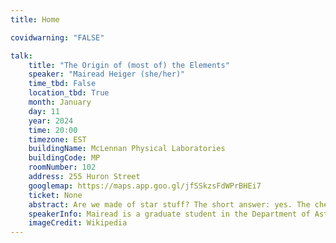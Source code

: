 ```yaml
---
title: Home

covidwarning: "FALSE"

talk:
    title: "The Origin of (most of) the Elements"
    speaker: "Mairead Heiger (she/her)"
    time_tbd: False
    location_tbd: True
    month: January
    day: 11
    year: 2024
    time: 20:00
    timezone: EST
    buildingName: McLennan Physical Laboratories
    buildingCode: MP
    roomNumber: 102
    address: 255 Huron Street
    googlemap: https://maps.app.goo.gl/jfSSkzsFdWPrBHEi7
    ticket: None
    abstract: Are we made of star stuff? The short answer: yes. The chemical elements that make us up, like carbon and iron, are created during the life and death of stars. In this AstroTour, we’ll dive into the long answer. We’ll explore the origin of 'star stuff' (how elements are made, where it happens, and how we know) and answer questions like, where does carbon come from? Why is there a lot more lead than gold? And what are those weird elements at the bottom of the periodic table?
    speakerInfo: Mairead is a graduate student in the Department of Astronomy & Astrophysics at the University of Toronto. She studies how a galaxy’s chemical makeup changes over time, which can help us understand things like the how stars form and the nature of supernovae. Mairead uses observations to decode the chemical history of small, ancient galaxies that orbit the Milky Way. Originally from Pennsylvania, Mairead completed her Bachelor’s degree there at the University of Pittsburgh. Outside of work, she spends most of her free time teaching her dog useless tricks.
    imageCredit: Wikipedia
---
```

